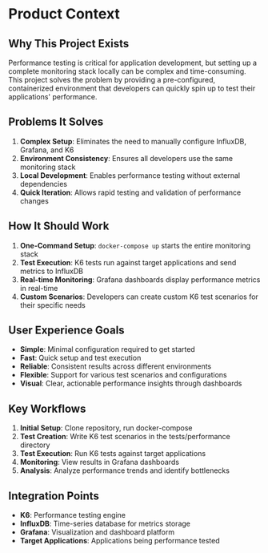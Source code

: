 # Product Context

## Why This Project Exists
Performance testing is critical for application development, but setting up a complete monitoring stack locally can be complex and time-consuming. This project solves the problem by providing a pre-configured, containerized environment that developers can quickly spin up to test their applications' performance.

## Problems It Solves
1. **Complex Setup**: Eliminates the need to manually configure InfluxDB, Grafana, and K6
2. **Environment Consistency**: Ensures all developers use the same monitoring stack
3. **Local Development**: Enables performance testing without external dependencies
4. **Quick Iteration**: Allows rapid testing and validation of performance changes

## How It Should Work
1. **One-Command Setup**: `docker-compose up` starts the entire monitoring stack
2. **Test Execution**: K6 tests run against target applications and send metrics to InfluxDB
3. **Real-time Monitoring**: Grafana dashboards display performance metrics in real-time
4. **Custom Scenarios**: Developers can create custom K6 test scenarios for their specific needs

## User Experience Goals
- **Simple**: Minimal configuration required to get started
- **Fast**: Quick setup and test execution
- **Reliable**: Consistent results across different environments
- **Flexible**: Support for various test scenarios and configurations
- **Visual**: Clear, actionable performance insights through dashboards

## Key Workflows
1. **Initial Setup**: Clone repository, run docker-compose
2. **Test Creation**: Write K6 test scenarios in the tests/performance directory
3. **Test Execution**: Run K6 tests against target applications
4. **Monitoring**: View results in Grafana dashboards
5. **Analysis**: Analyze performance trends and identify bottlenecks

## Integration Points
- **K6**: Performance testing engine
- **InfluxDB**: Time-series database for metrics storage
- **Grafana**: Visualization and dashboard platform
- **Target Applications**: Applications being performance tested